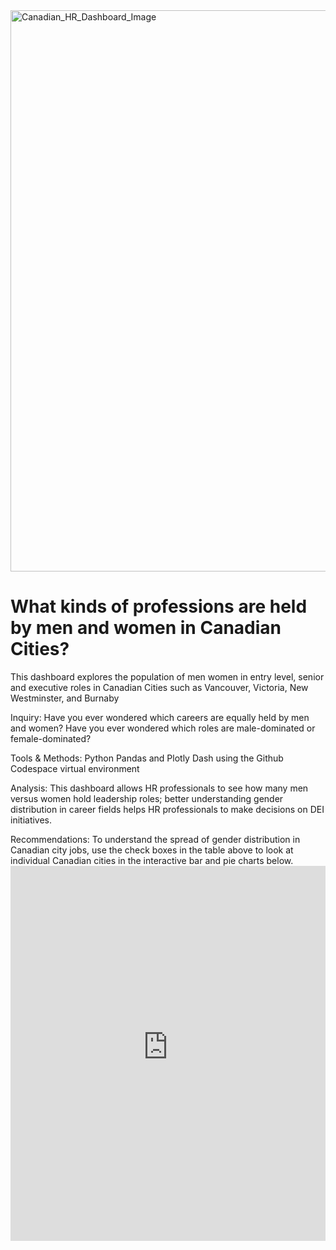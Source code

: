 <!DOCTYPE html>
<html lang="en">
<head>
    <meta charset="UTF-8">
    <meta http-equiv="X-UA-Compatible" content="IE=edge">
    <meta name="viewport" content="width=device-width, initial-scale=1.0">
    <img width="898" alt="Canadian_HR_Dashboard_Image" src="https://github.com/Gatheroxign34/Canadian_HR_Dashboard/assets/94628744/cbc0de51-a46c-4bb6-b7cb-d67e9db86078">
</head>
<body>
    <h1> What kinds of professions are held by men and women in Canadian Cities? </h1>
        <p> This dashboard explores the population of men women in entry level, senior and executive roles in Canadian Cities such as Vancouver, Victoria, New Westminster, and Burnaby </p>
        <p> Inquiry: Have you ever wondered which careers are equally held by men and women? Have you ever wondered which roles are male-dominated or female-dominated? </p> 
        <p> Tools & Methods: Python Pandas and Plotly Dash using the Github Codespace virtual environment</p>
        <p> Analysis: This dashboard allows HR professionals to see how many men versus women hold leadership roles; better understanding gender distribution in career fields helps HR professionals to make decisions on DEI initiatives. 
        <p> Recommendations: To understand the spread of gender distribution in Canadian city jobs, use the check boxes in the table above to look at individual Canadian cities in the interactive bar and pie charts below.

<iframe src="https://humble-happiness-5pwqqj7x6x73r7p-8050.app.github.dev/" width="100%" height="600" frameborder="0"></iframe>
</body>
</html> 
